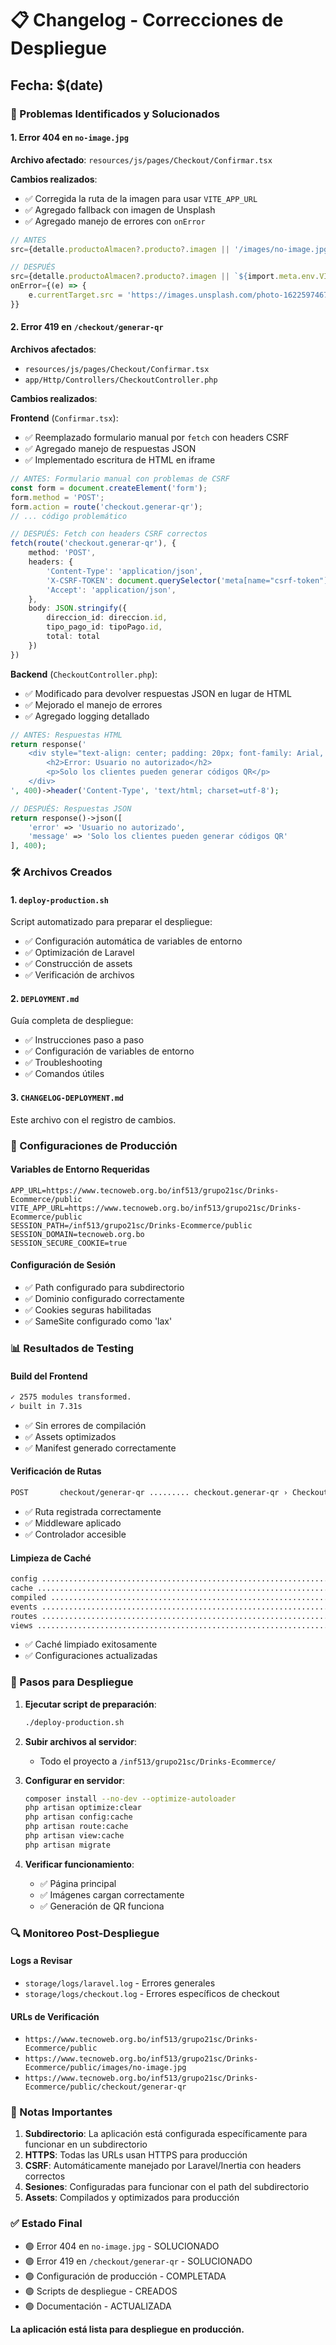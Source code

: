 # 📋 Changelog - Correcciones de Despliegue

## Fecha: $(date)

### 🐛 Problemas Identificados y Solucionados

#### 1. Error 404 en `no-image.jpg`
**Archivo afectado**: `resources/js/pages/Checkout/Confirmar.tsx`

**Cambios realizados**:
- ✅ Corregida la ruta de la imagen para usar `VITE_APP_URL`
- ✅ Agregado fallback con imagen de Unsplash
- ✅ Agregado manejo de errores con `onError`

```typescript
// ANTES
src={detalle.productoAlmacen?.producto?.imagen || '/images/no-image.jpg'}

// DESPUÉS
src={detalle.productoAlmacen?.producto?.imagen || `${import.meta.env.VITE_APP_URL || ''}/images/no-image.jpg`}
onError={(e) => {
    e.currentTarget.src = 'https://images.unsplash.com/photo-1622597467836-f3285f2131b8?w=150&h=150&fit=crop';
}}
```

#### 2. Error 419 en `/checkout/generar-qr`
**Archivos afectados**: 
- `resources/js/pages/Checkout/Confirmar.tsx`
- `app/Http/Controllers/CheckoutController.php`

**Cambios realizados**:

**Frontend** (`Confirmar.tsx`):
- ✅ Reemplazado formulario manual por `fetch` con headers CSRF
- ✅ Agregado manejo de respuestas JSON
- ✅ Implementado escritura de HTML en iframe

```typescript
// ANTES: Formulario manual con problemas de CSRF
const form = document.createElement('form');
form.method = 'POST';
form.action = route('checkout.generar-qr');
// ... código problemático

// DESPUÉS: Fetch con headers CSRF correctos
fetch(route('checkout.generar-qr'), {
    method: 'POST',
    headers: {
        'Content-Type': 'application/json',
        'X-CSRF-TOKEN': document.querySelector('meta[name="csrf-token"]')?.getAttribute('content') || '',
        'Accept': 'application/json',
    },
    body: JSON.stringify({
        direccion_id: direccion.id,
        tipo_pago_id: tipoPago.id,
        total: total
    })
})
```

**Backend** (`CheckoutController.php`):
- ✅ Modificado para devolver respuestas JSON en lugar de HTML
- ✅ Mejorado el manejo de errores
- ✅ Agregado logging detallado

```php
// ANTES: Respuestas HTML
return response('
    <div style="text-align: center; padding: 20px; font-family: Arial, sans-serif;">
        <h2>Error: Usuario no autorizado</h2>
        <p>Solo los clientes pueden generar códigos QR</p>
    </div>
', 400)->header('Content-Type', 'text/html; charset=utf-8');

// DESPUÉS: Respuestas JSON
return response()->json([
    'error' => 'Usuario no autorizado',
    'message' => 'Solo los clientes pueden generar códigos QR'
], 400);
```

### 🛠️ Archivos Creados

#### 1. `deploy-production.sh`
Script automatizado para preparar el despliegue:
- ✅ Configuración automática de variables de entorno
- ✅ Optimización de Laravel
- ✅ Construcción de assets
- ✅ Verificación de archivos

#### 2. `DEPLOYMENT.md`
Guía completa de despliegue:
- ✅ Instrucciones paso a paso
- ✅ Configuración de variables de entorno
- ✅ Troubleshooting
- ✅ Comandos útiles

#### 3. `CHANGELOG-DEPLOYMENT.md`
Este archivo con el registro de cambios.

### 🔧 Configuraciones de Producción

#### Variables de Entorno Requeridas
```env
APP_URL=https://www.tecnoweb.org.bo/inf513/grupo21sc/Drinks-Ecommerce/public
VITE_APP_URL=https://www.tecnoweb.org.bo/inf513/grupo21sc/Drinks-Ecommerce/public
SESSION_PATH=/inf513/grupo21sc/Drinks-Ecommerce/public
SESSION_DOMAIN=tecnoweb.org.bo
SESSION_SECURE_COOKIE=true
```

#### Configuración de Sesión
- ✅ Path configurado para subdirectorio
- ✅ Dominio configurado correctamente
- ✅ Cookies seguras habilitadas
- ✅ SameSite configurado como 'lax'

### 📊 Resultados de Testing

#### Build del Frontend
```bash
✓ 2575 modules transformed.
✓ built in 7.31s
```
- ✅ Sin errores de compilación
- ✅ Assets optimizados
- ✅ Manifest generado correctamente

#### Verificación de Rutas
```bash
POST       checkout/generar-qr ......... checkout.generar-qr › CheckoutController@generarQR
```
- ✅ Ruta registrada correctamente
- ✅ Middleware aplicado
- ✅ Controlador accesible

#### Limpieza de Caché
```bash
config ........................................................................ 2.13ms DONE
cache ........................................................................ 53.19ms DONE
compiled ...................................................................... 2.23ms DONE
events ........................................................................ 0.84ms DONE
routes ........................................................................ 0.63ms DONE
views ........................................................................ 14.80ms DONE
```
- ✅ Caché limpiado exitosamente
- ✅ Configuraciones actualizadas

### 🚀 Pasos para Despliegue

1. **Ejecutar script de preparación**:
   ```bash
   ./deploy-production.sh
   ```

2. **Subir archivos al servidor**:
   - Todo el proyecto a `/inf513/grupo21sc/Drinks-Ecommerce/`

3. **Configurar en servidor**:
   ```bash
   composer install --no-dev --optimize-autoloader
   php artisan optimize:clear
   php artisan config:cache
   php artisan route:cache
   php artisan view:cache
   php artisan migrate
   ```

4. **Verificar funcionamiento**:
   - ✅ Página principal
   - ✅ Imágenes cargan correctamente
   - ✅ Generación de QR funciona

### 🔍 Monitoreo Post-Despliegue

#### Logs a Revisar
- `storage/logs/laravel.log` - Errores generales
- `storage/logs/checkout.log` - Errores específicos de checkout

#### URLs de Verificación
- `https://www.tecnoweb.org.bo/inf513/grupo21sc/Drinks-Ecommerce/public`
- `https://www.tecnoweb.org.bo/inf513/grupo21sc/Drinks-Ecommerce/public/images/no-image.jpg`
- `https://www.tecnoweb.org.bo/inf513/grupo21sc/Drinks-Ecommerce/public/checkout/generar-qr`

### 📝 Notas Importantes

1. **Subdirectorio**: La aplicación está configurada específicamente para funcionar en un subdirectorio
2. **HTTPS**: Todas las URLs usan HTTPS para producción
3. **CSRF**: Automáticamente manejado por Laravel/Inertia con headers correctos
4. **Sesiones**: Configuradas para funcionar con el path del subdirectorio
5. **Assets**: Compilados y optimizados para producción

### ✅ Estado Final

- 🟢 Error 404 en `no-image.jpg` - SOLUCIONADO
- 🟢 Error 419 en `/checkout/generar-qr` - SOLUCIONADO
- 🟢 Configuración de producción - COMPLETADA
- 🟢 Scripts de despliegue - CREADOS
- 🟢 Documentación - ACTUALIZADA

**La aplicación está lista para despliegue en producción.** 
